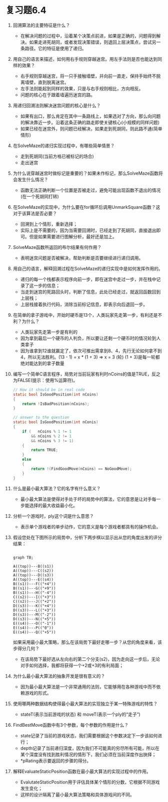 # 复习题6.4

1. 回溯算法的主要特征是什么？
    * 在解决问题的过程中，沿着某个决策点前进，如果是正确的，问题得到解决。如果走进死胡同，或者发现决策错误，则退回上层决策点，尝试另一条路径。它的特征是使用了递归。
2. 用自己的语言来描述，如何用右手规则穿越迷宫。用左手法则是否也能达到同样的效果？
    * 右手规则穿越迷宫，将一只手接触墙壁，并向前一直走，保持手始终不脱离墙壁，直到脱离迷宫。
    * 左手法则能起到同样的效果，只是与右手规则相比，方向相反。
    * 问题的核心在于跟着墙遍历迷宫的路。
3. 用递归回溯法则解决迷宫问题的核心是什么？
    * 如果有出口，那么肯定在其中一条路线上，如果选对了方向，那么向问题的解决靠近一步。沿着这条正确的路走即使关键核心(小规模的同样问题)
    * 如果已经在迷宫外，则问题已经解决，如果走到死胡同，则此路不通(简单情形)
4. 在SolveMaze的递归实现过程中，有哪些简单情景？
    * 走到死胡同(当前方格已被标记的场合)
    * 走出迷宫
5. 为什么说穿越迷宫时做标记是重要的？如果未作标记，那么SolveMaze函数将会发生什么情况？
    * 函数无法正确判断一个位置是否被走过，避免可能出现函数不退出的情况(在一个死胡同打转)
6. 在SolveMaze的实现中，为什么要在for循环后调用UnmarkSquare函数？这对于该算法是否必要？
    * 回溯到上个情形，重新选择；
    * 实际上是不需要的，因为当需要回溯时，已经走到了死胡同，直接退出即可。但是如果需要进行图解分析，最好还是加上。
7. SolveMaze函数所返回的布尔结果有何作用？
    * 表明迷宫问题是否被解决，帮助判断是否要继续进行递归调用。
8. 用自己的语言，解释回溯过程在SolveMaze的递归实现中是如何发挥作用的。
    * 递归的每一个栈都表示程序向前一步，即在迷宫中走过一步，并在栈中记录了这一步的信息；
    * 当走到迷宫的死路回头时，判断了信息，此处已经走过，就返回函数回到上层栈；
    * 上层栈接着执行代码，消除当前标记信息，即表示向后退回一步。
9. 在简单的拿子游戏中，开始时硬币是13个，人类玩家先走第一步，有利还是不利？为什么？
    * 人类玩家先走第一步是有利的
    * 因为拿到最后一个硬币的人判负，所以要让还剩一个硬币时的情况轮到人类拿子
    * 因为谁拿到12谁就赢定了，依次可推出需拿到8、4，先行无论如何拿不到4，所以无法胜利。(13 - 1) = x * (1 + 3) => x = 3 (轮)  (1 + 3)是每一轮都绝对能达到的拿子数量
10. 编写一个简单C语言程序，局势对当前玩家有利时nCoins的值是TRUE，反之为FALSE(提示：使用%运算符)。

    ~~~c
    // How it should be in real code
    static bool IsGoodPosition(int nCoins)
    {
        return !IsBadPosition(nCoins);
    }

    // answer to the question
    static bool IsGoodPosition(int nConis)
    {
        if (   nCoins % 1 != 1 
            && nCoins % 2 != 1 
            && nCoins % 3 != 1)
        {
            return TRUE;
        }
        else
        {
            return !(FindGoodMove(nCoins) == NoGoodMove);
        }
    }
    ~~~

11. 什么是最小最大算法？它的名字有什么意义？
    * 最小最大算法是使得对手处于坏的局势中的算法，它的意思是让对手每一步能选择的最大收益最小化。
12. 分析一个游戏时，ply这个词是什么意思？
    * 表示单个游戏者的单步动作，它的意义是每个游戏者都具有的操作机会。
13. 假设您处在下图所示的局势中，分析下两步棋以显示出从您的角度出发的评分结果：

    ```mermaid

    graph TB;

    A((top))---B((s1))
    A((top))---C((s2))
    A((top))---D((s3))
    A((top))---E((s4))
    B((s1))---F(("+4"))
    B((s1))---G(("+9"))
    B((s1))---H(("-4"))
    C((s2))---I(("+3"))
    C((s2))---J(("+2"))
    D((s3))---K(("+4"))
    D((s3))---L(("+3"))
    D((s3))---M(("-2"))
    D((s3))---N(("+5"))
    E((s4))---O(("-1"))
    E((s4))---P(("0"))
    E((s4))---Q(("+5"))

    ```

    如果采用最小最大策略，那么在该局势下最好走哪一步？从您的角度来看，该步得分几何？
    * 在该局势下最好选从左向右的第二个分支(s2)，因为走向这一步后，无论对手如何选择，我都将获得一个+2或+3的有利局面；
14. 为什么最小最大算法的抽象开发是很有意义的？
    * 因为最小最大算法是一个非常通用的法则，它能够用在各种游戏中而不依赖游戏的形式。
15. 使用哪两种数据结构使得最小最大算法的实现独立于某一特殊游戏的特性？
    * stateT(表示当前游戏的状态) 和 moveT(表示一个ply的“走子”)
16. FindBestMove函数中有3个参数，每个参数的作用是什么？
    * state记录了当前的游戏状态，我们需要根据这个参数决定下一步该如何进行；
    * depth记录了当前递归深度，因为我们不可能真的穷尽所有可能，所以在某个深度没有找到胜利情况的情形下，我们必须在当前深度作出抉择；
    * *pRating表示要返回的步骤的得分。
17. 解释EvaluateStaticPosition函数在最小最大算法的实现过程中的作用。
    * EvalutateStaticPosition用于评估具体某个情形的分数，它根据不同游戏发生变化；
    * 这样的设计隔离了最小最大算法策略和具体游戏间的不同。
